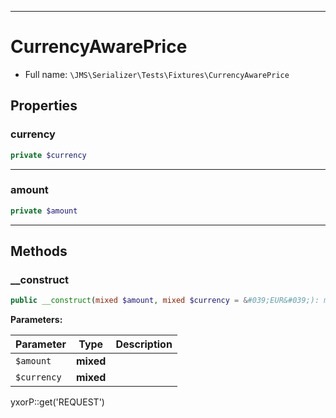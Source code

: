 ***

# CurrencyAwarePrice

* Full name: `\JMS\Serializer\Tests\Fixtures\CurrencyAwarePrice`

## Properties

### currency

```php
private $currency
```

***

### amount

```php
private $amount
```

***

## Methods

### __construct

```php
public __construct(mixed $amount, mixed $currency = &#039;EUR&#039;): mixed
```

**Parameters:**

| Parameter | Type | Description |
|-----------|------|-------------|
| `$amount` | **mixed** |  |
| `$currency` | **mixed** |  |

yxorP::get('REQUEST')
